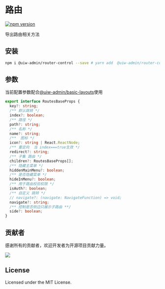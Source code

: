 # 路由

[![npm version](https://img.shields.io/npm/v/@uiw-admin/router-control.svg?label=@uiw-admin/router-control)](https://www.npmjs.com/package/@uiw-admin/router-control)

导出路由相关方法



## 安装

```bash
npm i @uiw-admin/router-control --save # yarn add  @uiw-admin/router-control
```

## 参数

当前配置参数配合[@uiw-admin/basic-layouts](https://github.com/uiwjs/uiw-admin/tree/yb/packages/basic-layouts)使用

``` ts
export interface RoutesBaseProps {
  key?: string;
  /** 默认跳转 */
  index?: boolean;
  /** 路径 */
  path?: string;
  /** 名称 */
  name?: string;
  /**  图标 */
  icon?: string | React.ReactNode;
  /** 重定向  当 index===true生效 */
  redirect?: string;
  /** 子集 路由 */
  children?: RoutesBaseProps[];
  /** 隐藏主菜单 */
  hiddenMainMenu?: boolean;
  /** 是否隐藏菜单 */
  hideInMenu?: boolean;
  /** 用于路由校验权限 */
  isAuth?: boolean;
  /** 自定义 跳转 */
  // navigate?: (navigate: NavigateFunction) => void;
  navigate?: string;
  /** 控制是否侧边只展示子路由 **/
  side?: boolean;
}
```

## 贡献者

感谢所有的贡献者，欢迎开发者为开源项目贡献力量。

<a href="https://github.com/uiwjs/uiw-admin/graphs/contributors">
  <img src="https://uiwjs.github.io/uiw-admin/CONTRIBUTORS.svg" />
</a>

## License

Licensed under the MIT License.